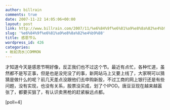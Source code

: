```yaml
---
author: billrain
comments: true
date: 2007-11-22 14:05:06+00:00
layout: post
link: http://www.billrain.com/2007/11/%e6%84%9f%e6%81%a9%e8%8a%82%e4%b9%88/
slug: '%e6%84%9f%e6%81%a9%e8%8a%82%e4%b9%88'
title: 感恩节么
wordpress_id: 426
categories:
- 帐如流水|COMMON
---
```


才知道今天是感恩节啊好像，反正我们也不过这个节。最近有点忙，各种忙道，虽然都不是写正事，但是也是没完没了的事，新网站马上又要上线了，大家啊可以猜猜是做什么的呢？前几天差点没跟他们去申购新股，不过工商的网上银行还是有些问题，没有实现，也没有关系，股票没买成，划了个IPOD。唐豆豆现在越来越嚣张了，都要买狙了，有认识卖黑枪的赶紧躲远点都。

[poll=4]
